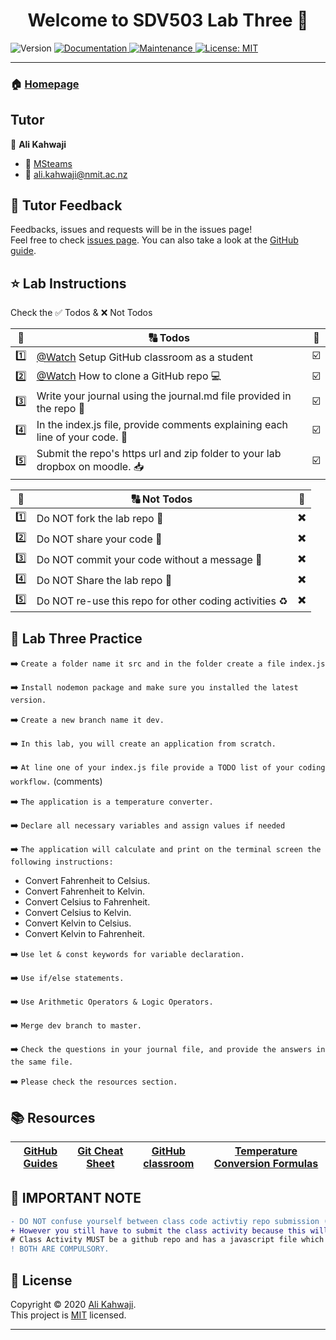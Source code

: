 <h1 align="center">Welcome to SDV503 Lab Three 👋</h1>
<p>
  <img alt="Version" src="https://img.shields.io/badge/version-1.0.0-blue.svg?cacheSeconds=2592000" />
  <a href="https://github.com/alikahwaji/Lab-template#readme" target="_blank">
    <img alt="Documentation" src="https://img.shields.io/badge/documentation-yes-brightgreen.svg" />
  </a>
  <a href="https://github.com/alikahwaji/Lab-template/graphs/commit-activity" target="_blank">
    <img alt="Maintenance" src="https://img.shields.io/badge/Maintained%3F-yes-green.svg" />
  </a>
  <a href="https://github.com/alikahwaji/Lab-template/blob/master/LICENSE" target="_blank">
    <img alt="License: MIT" src="https://img.shields.io/github/license/alikahwaji/lab-template" />
  </a>
</p>

***

### 🏠 [Homepage](https://github.com/alikahwaji/Lab-template#readme)

## Tutor

👤 **Ali Kahwaji**

* :school: [MSteams](https://teams.microsoft.com/l/channel/19%3ad8a4aa8ce3c34cef88897aa8955767f3%40thread.tacv2/General?groupId=fc1c6d2c-7a94-4fe4-b9c8-a930f6d56956&tenantId=d270022d-f990-4b41-9ce0-468f043eef4f)
* :e-mail: <ali.kahwaji@nmit.ac.nz>


## 🤝 Tutor Feedback

Feedbacks, issues and requests will be in the issues page!<br />Feel free to check [issues page](https://github.com/alikahwaji/Lab-template/issues). You can also take a look at the [GitHub guide](https://guides.github.com/).

## ⭐️ Lab Instructions 

Check the :white_check_mark: Todos & :x: Not Todos 

|:1234:|:capital_abcd: Todos|:passport_control:|
|:-:|---|---|
|:one:|[@Watch](https://www.youtube.com/watch?v=fRLZIUxva5Q) Setup GitHub classroom as a student|:ballot_box_with_check:|
|:two:|[@Watch](https://www.youtube.com/watch?v=yXT1ElMEkW8) How to clone a GitHub repo :computer:|:ballot_box_with_check:|
|:three:|Write your journal using the journal.md file provided in the repo :pencil:|:ballot_box_with_check:|
|:four:|In the index.js file, provide comments explaining each line of your code. :flashlight:|:ballot_box_with_check:|
|:five:|Submit the repo's https url and zip folder to your lab dropbox on moodle. :inbox_tray:|:ballot_box_with_check:|

|:1234:|:capital_abcd: Not Todos|:passport_control:|
|:-:|---|---|
|:one:|Do NOT fork the lab repo :trident:|:heavy_multiplication_x:|
|:two:|Do NOT share your code :lock_with_ink_pen:|:heavy_multiplication_x:|
|:three:|Do NOT commit your code without a message :incoming_envelope:|:heavy_multiplication_x:|
|:four:|Do NOT Share the lab repo :closed_lock_with_key:|:heavy_multiplication_x:|
|:five:|Do NOT re-use this repo for other coding activities :recycle:|:heavy_multiplication_x:|

## :page_facing_up: Lab Three Practice 

:arrow_right: `Create a folder name it src and in the folder create a file index.js`

:arrow_right: `Install nodemon package and make sure you installed the latest version.`

:arrow_right: `Create a new branch name it dev.`

:arrow_right: `In this lab, you will create an application from scratch.`

:arrow_right: `At line one of your index.js file provide a TODO list of your coding workflow.` (comments)

:arrow_right: `The application is a temperature converter.`

:arrow_right: `Declare all necessary variables and assign values if needed`

:arrow_right: `The application will calculate and print on the terminal screen the following instructions: `

* Convert Fahrenheit to Celsius.
* Convert Fahrenheit to Kelvin.
* Convert Celsius to Fahrenheit.
* Convert Celsius to Kelvin.
* Convert Kelvin to Celsius.
* Convert Kelvin to Fahrenheit. 

:arrow_right: `Use let & const keywords for variable declaration.`

:arrow_right: `Use if/else statements.`

:arrow_right: `Use Arithmetic Operators & Logic Operators.`

:arrow_right: `Merge dev branch to master.`

:arrow_right: `Check the questions in your journal file, and provide the answers in the same file.`

:arrow_right: `Please check the resources section.`


## :books: Resources 

|[GitHub Guides](https://guides.github.com/activities/hello-world/)|[Git Cheat Sheet](https://education.github.com/git-cheat-sheet-education.pdf)|[GitHub classroom](https://github.com/jfiksel/github-classroom-for-students)|[Temperature Conversion Formulas](https://www.thoughtco.com/temperature-conversion-formulas-609324)|
|---|---|---|---|

## :loudspeaker: IMPORTANT NOTE
```diff
- DO NOT confuse yourself between class code activtiy repo submission (which is not marked) and lab repo submission (which is marked!). 
+ However you still have to submit the class activity because this will show your commitmant in class. The lab submission is your homework. 
# Class Activity MUST be a github repo and has a javascript file which will be your playground for your learning, it does not need to have a journal.
! BOTH ARE COMPULSORY. 
```

## 📝 License

Copyright © 2020 [Ali Kahwaji](https://github.com/alikahwaji).<br />
This project is [MIT](https://github.com/alikahwaji/Lab-template/blob/master/LICENSE) licensed.

***
